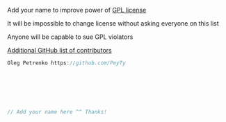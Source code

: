 Add your name to improve power of [GPL license](https://en.wikipedia.org/wiki/GNU_General_Public_License)

It will be impossible to change license without asking everyone on this list

Anyone will be capable to sue GPL violators

[Additional GitHub list of contributors](https://github.com/GreenteaOS/Tofita/graphs/contributors)

```c
Oleg Petrenko https://github.com/PeyTy







// Add your name here ^^ Thanks!
```
